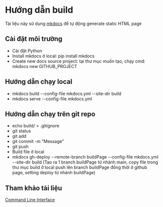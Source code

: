 # Hướng dẫn build
Tài liệu này sử dụng [mkdocs](https://www.mkdocs.org/) để tự động generate static HTML page
## Cài đặt môi trường
- Cài đặt Python
- Install mkdocs ở local: pip install mkdocs
- Create new docs source project: tại thư mục muốn tạo, chạy cmd: mkdocs new GITHUB_PROJECT
## Hướng dẫn chạy local
- mkdocs build --config-file mkdocs.yml --site-dir build
- mkdocs serve --config-file mkdocs.yml
## Hướng dẫn chạy trên git repo
- echo build/ > .gitignore
- git status
- git add <files>
- git commit -m "Message"
- git push
- Build file ở local
- mkdocs gh-deploy --remote-branch buildPage --config-file mkdocs.yml --site-dir build
(Tạo ra 1 branch buildPage từ nhánh main, copy file trong thư mục build ở local push lên branch buildPage đồng thời ở github page, setting deploy từ nhánh buildPage)
## Tham khảo tài liệu
[Command Line Interface](https://www.mkdocs.org/user-guide/cli/)